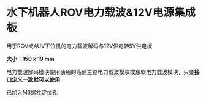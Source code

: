# 水下机器人ROV电力载波&12V电源集成板

用于ROV或AUV下位机的电力载波解码与12V供电转5V供电板

**大小：150 x 19 mm**

电力载波解码模块使用通用的高通主控电力载波模块或东软电力载波模块，只要**接口定义一致就可以使用**

已加入M3螺柱定位孔